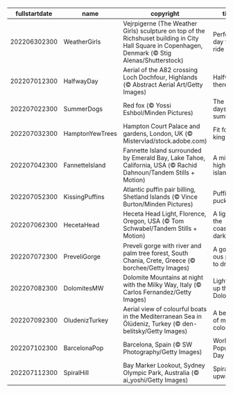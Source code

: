 |fullstartdate|name|copyright|title|image|
|--|--|--|--|--|
202206302300|WeatherGirls|Vejrpigerne (The Weather Girls) sculpture on top of the Richshuset building in City Hall Square in Copenhagen, Denmark (© Stig Alenas/Shutterstock)|Perfect day for a ride|![](/en-GB/2022/07/202206302300WeatherGirls.jpg)|
202207012300|HalfwayDay|Aerial of the A82 crossing Loch Dochfour, Highlands (© Abstract Aerial Art/Getty Images)|Halfway there|![](/en-GB/2022/07/202207012300HalfwayDay.jpg)|
202207022300|SummerDogs|Red fox (© Yossi Eshbol/Minden Pictures)|The dog days of summer|![](/en-GB/2022/07/202207022300SummerDogs.jpg)|
202207032300|HamptonYewTrees|Hampton Court Palace and gardens, London, UK (© Mistervlad/stock.adobe.com)|Fit for a king|![](/en-GB/2022/07/202207032300HamptonYewTrees.jpg)|
202207042300|FannetteIsland|Fannette Island surrounded by Emerald Bay, Lake Tahoe, California, USA (© Rachid Dahnoun/Tandem Stills + Motion)|A mile-high island|![](/en-GB/2022/07/202207042300FannetteIsland.jpg)|
202207052300|KissingPuffins|Atlantic puffin pair billing, Shetland Islands (© Vince Burton/Minden Pictures)|Puffins pucker up|![](/en-GB/2022/07/202207052300KissingPuffins.jpg)|
202207062300|HecetaHead|Heceta Head Light, Florence, Oregon, USA (© Tom Schwabel/Tandem Stills + Motion)|A light in the coastal darkness|![](/en-GB/2022/07/202207062300HecetaHead.jpg)|
202207072300|PreveliGorge|Preveli gorge with river and palm tree forest, South Chania, Crete, Greece (© borchee/Getty Images)|A gorge-ous place to drop in|![](/en-GB/2022/07/202207072300PreveliGorge.jpg)|
202207082300|DolomitesMW|Dolomite Mountains at night with the Milky Way, Italy (© Carlos Fernandez/Getty Images)|Lighting up the Dolomites|![](/en-GB/2022/07/202207082300DolomitesMW.jpg)|
202207092300|OludenizTurkey|Aerial view of colourful boats in the Mediterranean Sea in Ölüdeniz, Turkey (© den-belitsky/Getty Images)|A beach of many colours|![](/en-GB/2022/07/202207092300OludenizTurkey.jpg)|
202207102300|BarcelonaPop|Barcelona, Spain (© SW Photography/Getty Images)|World Population Day|![](/en-GB/2022/07/202207102300BarcelonaPop.jpg)|
202207112300|SpiralHill|Bay Marker Lookout, Sydney Olympic Park, Australia (© ai_yoshi/Getty Images)|Spiralling upward...|![](/en-GB/2022/07/202207112300SpiralHill.jpg)|
